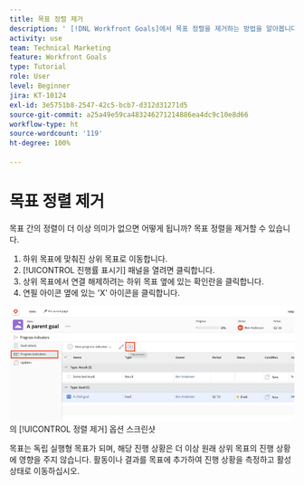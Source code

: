 ```yaml
---
title: 목표 정렬 제거
description: ' [!DNL Workfront Goals]에서 목표 정렬을 제거하는 방법을 알아봅니다.'
activity: use
team: Technical Marketing
feature: Workfront Goals
type: Tutorial
role: User
level: Beginner
jira: KT-10124
exl-id: 3e5751b8-2547-42c5-bcb7-d312d31271d5
source-git-commit: a25a49e59ca483246271214886ea4dc9c10e8d66
workflow-type: ht
source-wordcount: '119'
ht-degree: 100%

---
```


# 목표 정렬 제거

목표 간의 정렬이 더 이상 의미가 없으면 어떻게 됩니까? 목표 정렬을 제거할 수 있습니다.

1. 하위 목표에 맞춰진 상위 목표로 이동합니다.
1. [!UICONTROL 진행률 표시기] 패널을 열려면 클릭합니다.
1. 상위 목표에서 연결 해제하려는 하위 목표 옆에 있는 확인란을 클릭합니다.
1. 연필 아이콘 옆에 있는 &#39;X&#39; 아이콘을 클릭합니다.

![[!DNL Workfront Goals]](assets/08-workfront-goals-remove-goal-alignment.png)의 [!UICONTROL 정렬 제거] 옵션 스크린샷

목표는 독립 실행형 목표가 되며, 해당 진행 상황은 더 이상 원래 상위 목표의 진행 상황에 영향을 주지 않습니다. 활동이나 결과를 목표에 추가하여 진행 상황을 측정하고 활성 상태로 이동하십시오.
